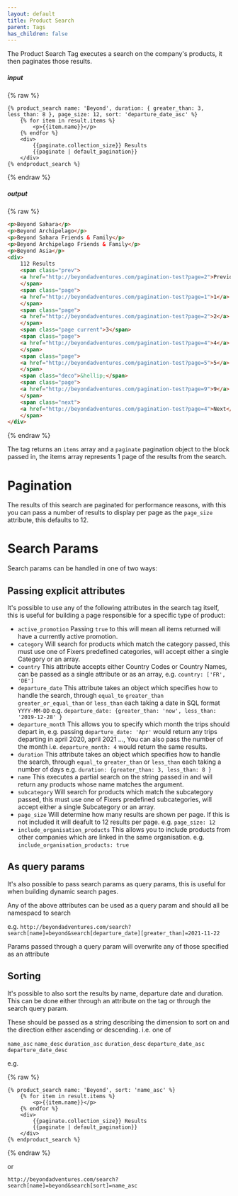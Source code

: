 ```yaml
---
layout: default
title: Product Search
parent: Tags
has_children: false
---
```


The Product Search Tag executes a search on the company's products, it then paginates those results.

##### input
{% raw %}
```liquid
{% product_search name: 'Beyond', duration: { greater_than: 3, less_than: 8 }, page_size: 12, sort: 'departure_date_asc' %}
    {% for item in result.items %}
        <p>{{item.name}}</p> 
    {% endfor %}
    <div>
        {{paginate.collection_size}} Results
        {{paginate | default_pagination}}
    </div>
{% endproduct_search %}
```
{% endraw %}

##### output
{% raw %}
```html
<p>Beyond Sahara</p>
<p>Beyond Archipelago</p>
<p>Beyond Sahara Friends & Family</p>
<p>Beyond Archipelago Friends & Family</p>
<p>Beyond Asia</p>
<div>
    112 Results
    <span class="prev">
    <a href="http://beyondadventures.com/pagination-test?page=2">Previous</a>
    </span>
    <span class="page">
    <a href="http://beyondadventures.com/pagination-test?page=1">1</a>
    </span>
    <span class="page">
    <a href="http://beyondadventures.com/pagination-test?page=2">2</a>
    </span>
    <span class="page current">3</span>
    <span class="page">
    <a href="http://beyondadventures.com/pagination-test?page=4">4</a>
    </span>
    <span class="page">
    <a href="http://beyondadventures.com/pagination-test?page=5">5</a>
    </span>
    <span class="deco">&hellip;</span> 
    <span class="page">
    <a href="http://beyondadventures.com/pagination-test?page=9">9</a>
    </span>
    <span class="next">
    <a href="http://beyondadventures.com/pagination-test?page=4">Next</a>
    </span> 
</div>
```
{% endraw %}

The tag returns an `items` array and a `paginate` pagination object to the block passed in, the items array represents 1 page of the results from the search.


# Pagination

The results of this search are paginated for performance reasons, with this you can pass a number of results to display per page as the `page_size` attribute, this defaults to 12.

# Search Params

Search params can be handled in one of two ways:

## Passing explicit attributes

It's possible to use any of the following attributes in the search tag itself, this is useful for building a page responsible for a specific type of product:
* `active_promotion` Passing `true` to this will mean all items returned will have a currently active promotion.
* `category` Will search for products which match the category passed, this must use one of Fixers predefined categories, will accept either a single Category or an array.
* `country` This attribute accepts either Country Codes or Country Names, can be passed as a single attribute or as an array, e.g. `country: ['FR', 'DE']`
* `departure_date` This attribute takes an object which specifies how to handle the search, through `equal_to` `greater_than` `greater_or_equal_than` or `less_than` each taking a date in SQL format `YYYY-MM-DD` e.g. `departure_date: {greater_than: 'now', less_than: '2019-12-28' }`
* `departure_month` This allows you to specify which month the trips should depart in, e.g. passing `departure_date: 'Apr'` would return any trips departing in april 2020, april 2021 ..., You can also pass the number of the month i.e. `departure_month: 4` would return the same results.
* `duration` This attribute takes an object which specifies how to handle the search, through `equal_to` `greater_than` or `less_than` each taking a number of days e.g. `duration: {greater_than: 3, less_than: 8 }`
* `name` This executes a partial search on the string passed in and will return any products whose name matches the argument.
* `subcategory` Will search for products which match the subcategory passed, this must use one of Fixers predefined subcategories, will accept either a single Subcategory or an array.
* `page_size` Will determine how many results are shown per page. If this is not included it will deafult to 12 results per page. e.g. `page_size: 12` 
* `include_organisation_products` This allows you to include products from other companies which are linked in the same organisation. e.g. `include_organisation_products: true`

## As query params

It's also possible to pass search params as query params, this is useful for when building dynamic search pages.

Any of the above attributes can be used as a query param and should all be namespacd to search 

e.g.
`http://beyondadventures.com/search?search[name]=beyond&search[departure_date][greater_than]=2021-11-22`

Params passed through a query param will overwrite any of those specified as an attribute

## Sorting

It's possible to also sort the results by name, departure date and duration. This can be done either through an attribute on the tag or through the search query param.

These should be passed as a string describing the dimension to sort on and the direction either ascending or descending. i.e. one of

`name_asc` `name_desc` `duration_asc` `duration_desc` `departure_date_asc` `departure_date_desc`
 
e.g.

{% raw %}
```liquid
{% product_search name: 'Beyond', sort: 'name_asc' %}
    {% for item in result.items %}
        <p>{{item.name}}</p> 
    {% endfor %}
    <div>
        {{paginate.collection_size}} Results
        {{paginate | default_pagination}}
    </div>
{% endproduct_search %}
```
{% endraw %}

or

`http://beyondadventures.com/search?search[name]=beyond&search[sort]=name_asc`